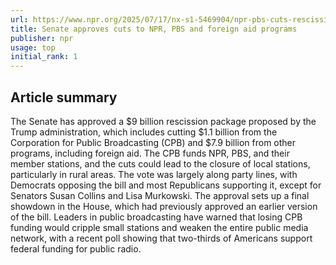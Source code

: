 ```yaml
---
url: https://www.npr.org/2025/07/17/nx-s1-5469904/npr-pbs-cuts-rescission-senate-vote
title: Senate approves cuts to NPR, PBS and foreign aid programs
publisher: npr
usage: top
initial_rank: 1
---
```

## Article summary
The Senate has approved a $9 billion rescission package proposed by the Trump administration, which includes cutting $1.1 billion from the Corporation for Public Broadcasting (CPB) and $7.9 billion from other programs, including foreign aid. The CPB funds NPR, PBS, and their member stations, and the cuts could lead to the closure of local stations, particularly in rural areas. The vote was largely along party lines, with Democrats opposing the bill and most Republicans supporting it, except for Senators Susan Collins and Lisa Murkowski. The approval sets up a final showdown in the House, which had previously approved an earlier version of the bill. Leaders in public broadcasting have warned that losing CPB funding would cripple small stations and weaken the entire public media network, with a recent poll showing that two-thirds of Americans support federal funding for public radio.
